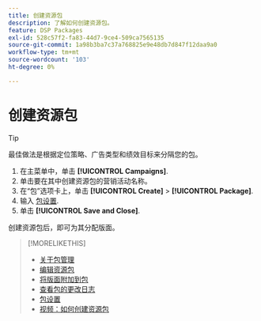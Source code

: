 ```yaml
---
title: 创建资源包
description: 了解如何创建资源包。
feature: DSP Packages
exl-id: 528c57f2-fa83-44d7-9ce4-509ca7565135
source-git-commit: 1a98b3ba7c37a768825e9e48db7d847f12daa9a0
workflow-type: tm+mt
source-wordcount: '103'
ht-degree: 0%

---
```


# 创建资源包

>[!TIP]
>
>最佳做法是根据定位策略、广告类型和绩效目标来分隔您的包。

1. 在主菜单中，单击 **[!UICONTROL Campaigns]**.
1. 单击要在其中创建资源包的营销活动名称。
1. 在“包”选项卡上，单击 **[!UICONTROL Create]** > **[!UICONTROL Package]**.
1. 输入 [包设置](package-settings.md).
1. 单击 **[!UICONTROL Save and Close]**.

创建资源包后，即可为其分配版面。

>[!MORELIKETHIS]
>
>* [关于包管理](package-about.md)
>* [编辑资源包](package-edit.md)
>* [将版面附加到包](package-attach-placement.md)
>* [查看包的更改日志](package-change-log.md)
>* [包设置](package-settings.md)
>* [视频：如何创建资源包](https://experienceleague.adobe.com/docs/advertising-learn/tutorials/dsp/package-create.html)

